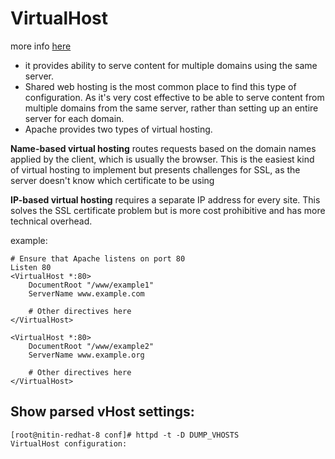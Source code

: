 
# VirtualHost

more info [here](https://httpd.apache.org/docs/2.4/vhosts/examples.html)

- it provides  ability to serve content for multiple domains using the same server.
- Shared web hosting is the most common place to find this type of configuration. As it's very cost effective to be able to serve content from multiple domains from the same server, rather than setting up an entire server for each domain.
- Apache provides two types of virtual hosting. 
 
 
**Name-based virtual hosting** routes requests based on the domain names applied by the client, which is usually the browser. This is the easiest kind of virtual hosting to implement but presents challenges for SSL, as the server doesn't know which certificate to be using

**IP-based virtual hosting** requires a separate IP address for every site. This solves the SSL certificate problem but is more cost prohibitive and has more technical overhead.


example: 
```text
# Ensure that Apache listens on port 80
Listen 80
<VirtualHost *:80>
    DocumentRoot "/www/example1"
    ServerName www.example.com

    # Other directives here
</VirtualHost>

<VirtualHost *:80>
    DocumentRoot "/www/example2"
    ServerName www.example.org

    # Other directives here
</VirtualHost>
```

## Show parsed vHost settings: 
```text
[root@nitin-redhat-8 conf]# httpd -t -D DUMP_VHOSTS
VirtualHost configuration:

```